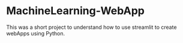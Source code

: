 # MachineLearning-WebApp
This was a short project to understand how to use streamlit to create webApps using Python.
